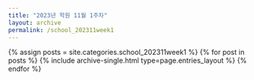 ```yaml
---
title: "2023년 학원 11월 1주차"
layout: archive
permalink: /school_202311week1
---
```



{% assign posts = site.categories.school_202311week1 %}
{% for post in posts %} {% include archive-single.html type=page.entries_layout %} {% endfor %}